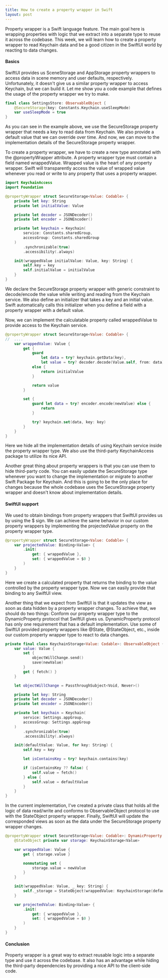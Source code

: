 ```yaml
---
title: How to create a property wrapper in Swift
layout: post
---
```


Property wrapper is a Swift language feature. The main goal here is wrapping properties with logic that we extract into a separate type to reuse it across the codebase. This week, we will learn how to create a property wrapper to read Keychain data and be a good citizen in the SwiftUI world by reacting to data changes.

#### Basics
SwiftUI provides us SceneStorage and AppStorage property wrappers to access data in scene memory and user defaults, respectively. Unfortunately, it doesn't give us a similar property wrapper to access Keychain, but we can build it. Let me show you a code example that defines the usage of the property wrapper we try to make.

```swift
final class SettingsStore: ObservableObject {
    @SecureStorage(key: Constants.Keychain.useSleepMode)
    var useSleepMode = true
}
```

As you can see in the example above, we use the SecureStorage property wrapper that needs a key to read data from Keychain. We also provide a default value that we can override over time. And now, we can move to the implementation details of the SecureStorage property wrapper.

To create a property wrapper, we have to create a new type annotated with the @propertyWrapper attribute. A property wrapper type must contain a field named wrappedValue. Wrapped value is the heart of any property wrapper. Swift will transparently access the value of wrapped value whenever you read or write to any property that uses a property wrapper.

```swift
import KeychainAccess
import Foundation

@propertyWrapper struct SecureStorage<Value: Codable> {
    private let key: String
    private let initialValue: Value

    private let decoder = JSONDecoder()
    private let encoder = JSONEncoder()

    private let keychain = Keychain(
        service: Constants.sharedGroup,
        accessGroup: Constants.sharedGroup
    )
        .synchronizable(true)
        .accessibility(.always)

    init(wrappedValue initialValue: Value, key: String) {
        self.key = key
        self.initialValue = initialValue
    }
}
```

We declare the SecureStorage property wrapper with generic constraint to decode/encode the value while writing and reading from the Keychain service. We also define an initializer that takes a key and an initial value. Swift automatically calls this initializer when you define a field with a property wrapper with a default value.

Now, we can implement the calculatable property called wrappedValue to provide access to the Keychain service.

```swift
@propertyWrapper struct SecureStorage<Value: Codable> {
//  ....
    var wrappedValue: Value {
        get {
            guard
                let data = try? keychain.getData(key),
                let value = try? decoder.decode(Value.self, from: data)
            else {
                return initialValue
            }

            return value
        }

        set {
            guard let data = try? encoder.encode(newValue) else {
                return
            }

            try? keychain.set(data, key: key)
        }
    }
}
```

Here we hide all the implementation details of using Keychain service inside the property wrapper type. We also use the third-party KeychainAccess package to utilize its nice API. 

Another great thing about property wrappers is that you can use them to hide third-party code. You can easily update the SecureStorage type whenever you want to change the implementation or migrate to another Swift Package for Keychain. And this is going to be the only place for changes because the whole codebase uses the SecureStorage property wrapper and doesn't know about implementation details.

#### SwiftUI support
We used to obtain bindings from property wrappers that SwiftUI provides us by using the $ sign. We can achieve the same behavior in our custom property wrappers by implementing the projectedValue property on the property wrapper type.

```swift
@propertyWrapper struct SecureStorage<Value: Codable> {
    var projectedValue: Binding<Value> {
        .init(
            get: { wrappedValue },
            set: { wrappedValue = $0 }
        )
    }
}
```

Here we create a calculated property that returns the binding to the value controlled by the property wrapper type. Now we can easily provide that binding to any SwiftUI view.

Another thing that we expect from SwiftUI is that it updates the view as soon as data hidden by a property wrapper changes. To achieve that, we should do two things:
Conform our property wrapper type to the DynamicProperty protocol that SwiftUI gives us. DynamicProperty protocol has only one requirement that has a default implementation.
Use some of SwiftUI provided property wrappers like @State, @StateObject, etc., inside our custom property wrapper type to react to data changes.

```swift
private final class KeychainStorage<Value: Codable>: ObservableObject {
    var value: Value {
        set {
            objectWillChange.send()
            save(newValue)
        }
        get { fetch() }
    }

    let objectWillChange = PassthroughSubject<Void, Never>()

    private let key: String
    private let decoder = JSONDecoder()
    private let encoder = JSONEncoder()

    private let keychain = Keychain(
        service: Settings.appGroup,
        accessGroup: Settings.appGroup
    )
        .synchronizable(true)
        .accessibility(.always)

    init(defaultValue: Value, for key: String) {
        self.key = key

        let isContainsKey = try? keychain.contains(key)

        if (isContainsKey ?? false) {
            self.value = fetch()
        } else {
            self.value = defaultValue
        }
    }
}
```

In the current implementation, I've created a private class that holds all the logic of data read/write and conforms to ObservableObject protocol to use with the StateObject property wrapper. Finally, SwiftUI will update the corresponded views as soon as the data under the SecureStorage property wrapper changes.

```swift
@propertyWrapper struct SecureStorage<Value: Codable>: DynamicProperty {
    @StateObject private var storage: KeychainStorage<Value>

    var wrappedValue: Value {
        get { storage.value }

        nonmutating set {
            storage.value = newValue
        }
    }

    init(wrappedValue: Value, _ key: String) {
        self._storage = StateObject(wrappedValue: KeychainStorage(defaultValue: wrappedValue, for: key))
    }

    var projectedValue: Binding<Value> {
        .init(
            get: { wrappedValue },
            set: { wrappedValue = $0 }
        )
    }
}
```

#### Conclusion
Property wrapper is a great way to extract reusable logic into a separate type and use it across the codebase. It also has an advantage while hiding the third-party dependencies by providing a nice API to the client-side code.
